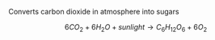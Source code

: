 Converts carbon dioxide in atmosphere into sugars

$$6 CO_2 + 6H_2O + sunlight \rightarrow C_6H_{12}O_6 + 6O_2$$


